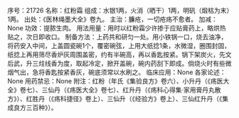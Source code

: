 序号：21726
名称：红粉霜
组成：水银1两，火消（晒干）1两，明矾（煅枯为末）1两。
出处：《医林绳墨大全》卷九。
主治：臁疮，一切疮疡不愈者。
加减：None
功效：提脓生肉。
用法用量：用时以红粉霜少许掺于应贴膏药上，略烘热贴之，次日即收口。
制备方法：上药共和研匀一处。用小铁锅一口，烧去油净，将药安入中间，上盖圆瓷碗1个，覆密碗弦，上用大纸捻1条，水微湿，圈围封固，纸捻上再用筛尽香炉灰周围盖密，约有半碗高，再以香匙按紧。锅下架炭火，先文后武，升三炷线香为度，取起冷定，掀开盖碗，碗内药刮下即成。倘烧火时有些微烟气出，急将香匙按紧香灰，碗底须常以水刷之。
临床应用：None
各家论述：None
用药禁忌：None
附注：红粉（年氏《集验良方》卷六）、小升丹（《疡医大全》卷七）、三仙丹（《疡医大全》卷七）、红升丹（《疡科心得集·家用膏丹丸散方》）、红胜丹（《疡科捷径》卷上）、三仙升（《经验方》卷上）、三仙红升丹（《集成良方三百种》）。
